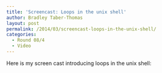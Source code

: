 ```yaml
---
title: 'Screencast: Loops in the unix shell'
author: Bradley Taber-Thomas
layout: post
permalink: /2014/03/screencast-loops-in-the-unix-shell/
categories:
  - Round 08/4
  - Video
---
```

Here is my screen cast introducing loops in the unix shell: